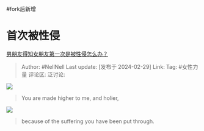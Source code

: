 #fork后新增 

# 首次被性侵

[男朋友得知女朋友第一次是被性侵怎么办？](https://www.zhihu.com/question/425103523/answer/3413396107)

> Author: #NellNell
> Last update: [发布于 2024-02-29]
> Link:
> Tag: #女性力量 
> 评论区:
> 泛讨论:

![](https://picx.zhimg.com/50/v2-bf7ab3b1cd55a013a5084f18aa65b559_720w.jpg?source=2c26e567)

> You are made higher to me, and holier,

![](https://picx.zhimg.com/50/v2-a2e4b40b4c9bdf1810e450d7b5a7808c_720w.jpg?source=2c26e567)

> because of the suffering you have been put through.
